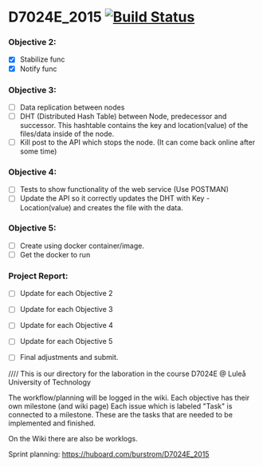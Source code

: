 # D7024E_2015 [![Build Status](http://luxxorina.luxxor.se:9980/buildStatus/icon?job=D7024E-Distributedsomething)](http://luxxorina.luxxor.se:8888/job/D7024E-Distributedsomething)

### Objective 2:
- [x] Stabilize func
- [x] Notify func

### Objective 3:
- [ ] Data replication between nodes
- [ ] DHT (Distributed Hash Table) between Node, predecessor and successor. This hashtable contains the key and location(value) of the files/data inside of the node.
- [ ] Kill post to the API which stops the node. (It can come back online after some time)

### Objective 4:
- [ ] Tests to show functionality of the web service (Use POSTMAN)
- [ ] Update the API so it correctly updates the DHT with Key - Location(value) and creates the file with the data.

### Objective 5:
- [ ] Create using docker container/image.
- [ ] Get the docker to run

### Project Report:
- [ ] Update for each Objective 2
- [ ] Update for each Objective 3
- [ ] Update for each Objective 4
- [ ] Update for each Objective 5
- [ ] Final adjustments and submit.


////
This is our directory for the laboration in the course D7024E @ Luleå University of Technology

The workflow/planning will be logged in the wiki. Each objective has their own milestone (and wiki page)
Each issue which is labeled "Task" is connected to a milestone. These are the tasks that are needed to be implemented and finished.

On the Wiki there are also be worklogs.

Sprint planning:
https://huboard.com/burstrom/D7024E_2015

